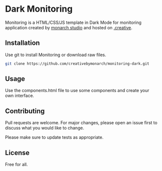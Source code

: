 # Dark Monitoring

Monitoring is a HTML/CSS/JS template in Dark Mode for monitoring application created by [monarch studio](https://www.monarchstudio.fr) and hosted on [.creative](https://creative.monarchstudio.fr). 

## Installation

Use git to install Monitoring or download raw files.

```bash
git clone https://github.com/creativebymonarch/monitoring-dark.git
```

## Usage

Use the components.html file to use some components and create your own interface.

## Contributing
Pull requests are welcome. For major changes, please open an issue first to discuss what you would like to change.

Please make sure to update tests as appropriate.

## License
Free for all.